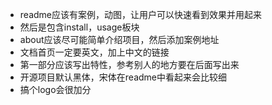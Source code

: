 - readme应该有案例，动图，让用户可以快速看到效果并用起来
- 然后是包含install，usage板块
- about应该尽可能简单介绍项目，然后添加案例地址
- 文档首页一定要英文，加上中文的链接
- 第一部分应该写出特性，参考别人的地方要在后面写出来
- 开源项目默认黑体，宋体在readme中看起来会比较细
- 搞个logo会很加分